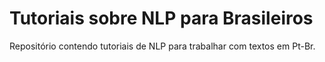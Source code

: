 # Tutoriais sobre NLP para Brasileiros

Repositório contendo tutoriais de NLP para
trabalhar com textos em Pt-Br.


